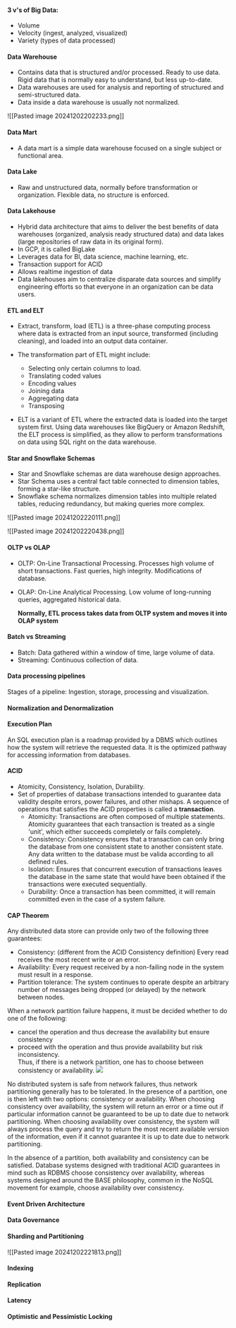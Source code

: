 
#### 3 v's of Big Data: 
- Volume
- Velocity (ingest, analyzed, visualized)
- Variety (types of data processed)

#### Data Warehouse
- Contains data that is structured and/or processed. Ready to use data. Rigid data that is normally easy to understand, but less up-to-date.
- Data warehouses are used for analysis and reporting of structured and semi-structured data. 
- Data inside a data warehouse is usually not normalized.

![[Pasted image 20241202202233.png]]
#### Data Mart
- A data mart is a simple data warehouse focused on a single subject or functional area. 
#### Data Lake
- Raw and unstructured data, normally before transformation or organization. Flexible data, no structure is enforced.

#### Data Lakehouse
- Hybrid data architecture that aims to deliver the best benefits of data warehouses (organized, analysis ready structured data) and data lakes (large repositories of raw data in its original form). 
- In GCP, it is called BigLake
- Leverages data for BI, data science, machine learning, etc. 
- Transaction support for ACID
- Allows realtime ingestion of data
- Data lakehouses aim to centralize disparate data sources and simplify engineering efforts so that everyone in an organization can be data users.

#### ETL and ELT

- Extract, transform, load (ETL) is a three-phase computing process where data is extracted from an input source, transformed (including cleaning), and loaded into an output data container. 
- The transformation part of ETL might include:
	- Selecting only certain columns to load.
	- Translating coded values
	- Encoding values
	- Joining data
	- Aggregating data
	- Transposing

- ELT is a variant of ETL where the extracted data is loaded into the target system first. Using data warehouses like BigQuery or Amazon Redshift, the ELT process is simplified, as they allow to perform transformations on data using SQL right on the data warehouse. 
#### Star and Snowflake Schemas
- Star and Snowflake schemas are data warehouse design approaches. 
- Star Schema uses a central fact table connected to dimension tables, forming a star-like structure. 
- Snowflake schema normalizes dimension tables into multiple related tables, reducing redundancy, but making queries more complex. 

![[Pasted image 20241202220111.png]]

![[Pasted image 20241202220438.png]]


#### OLTP vs OLAP
- OLTP: On-Line Transactional Processing. Processes high volume of short transactions. Fast queries, high integrity. Modifications of database. 
- OLAP: On-Line Analytical Processing. Low volume of long-running queries, aggregated historical data. 

	**Normally, ETL process takes data from OLTP system and moves it into OLAP system**

#### Batch vs Streaming
- Batch: Data gathered within a window of time, large volume of data. 
- Streaming: Continuous collection of data. 

#### Data processing pipelines
Stages of a pipeline: Ingestion, storage, processing and visualization. 

#### Normalization and Denormalization

#### Execution Plan
An SQL execution plan is a roadmap provided by a DBMS which outlines how the system will retrieve the requested data. It is the optimized pathway for accessing information from databases. 

#### ACID
- Atomicity, Consistency, Isolation, Durability. 
- Set of properties of database transactions intended to guarantee data validity despite errors, power failures, and other mishaps. A sequence of operations that satisfies the ACID properties is called a **transaction**.
	- Atomicity: Transactions are often composed of multiple statements. Atomicity guarantees that each transaction is treated as a single 'unit', which either succeeds completely or fails completely. 
	- Consistency: Consistency ensures that a transaction can only bring the database from one consistent state to another consistent state. Any data written to the database must be valida according to all defined rules. 
	- Isolation: Ensures that concurrent execution of transactions leaves the database in the same state that would have been obtained if the transactions were executed sequentially. 
	- Durability: Once a transaction has been committed, it will remain committed even in the case of a system failure. 

#### CAP Theorem 

Any distributed data store can provide only two of the following three guarantees:
- Consistency: (different from the ACID Consistency definition) Every read receives the most recent write or an error. 
- Availability: Every request received by a non-failing node in the system must result in a response.
- Partition tolerance: The system continues to operate despite an arbitrary number of messages being dropped (or delayed) by the network between nodes.

When a network partition failure happens, it must be decided whether to do one of the following:
- cancel the operation and thus decrease the availability but ensure consistency
- proceed with the operation and thus provide availability but risk inconsistency.  
Thus, if there is a network partition, one has to choose between consistency or availability.
[![](https://upload.wikimedia.org/wikipedia/commons/thumb/c/c6/CAP_Theorem_Venn_Diagram.png/220px-CAP_Theorem_Venn_Diagram.png)](https://en.wikipedia.org/wiki/File:CAP_Theorem_Venn_Diagram.png)

No distributed system is safe from network failures, thus network partitioning generally has to be tolerated. In the presence of a partition, one is then left with two options: consistency or availability. When choosing consistency over availability, the system will return an error or a time out if particular information cannot be guaranteed to be up to date due to network partitioning. When choosing availability over consistency, the system will always process the query and try to return the most recent available version of the information, even if it cannot guarantee it is up to date due to network partitioning.

In the absence of a partition, both availability and consistency can be satisfied. 
Database systems designed with traditional ACID guarantees in mind such as RDBMS choose consistency over availability, whereas systems designed around the BASE philosophy, common in the NoSQL movement for example, choose availability over consistency.

#### Event Driven Architecture


#### Data Governance

#### Sharding and Partitioning

![[Pasted image 20241202221813.png]]


#### Indexing


#### Replication 

#### Latency



#### Optimistic and Pessimistic Locking

